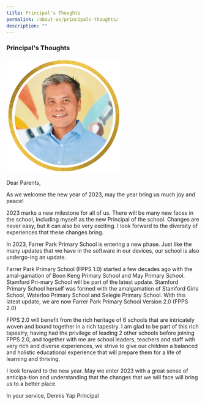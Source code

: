 ```yaml
---
title: Principal's Thoughts
permalink: /about-us/principals-thoughts/
description: ""
---
```

### Principal's Thoughts

![](/images/Principal%20300.png)

Dear Parents,

As we welcome the new year of 2023, may the year bring us much joy and peace!

2023 marks a new milestone for all of us. There will be many new faces in the school, including myself as the new Principal of the school.
Changes are never easy, but it can also be very exciting. I look forward to the diversity of experiences that these changes bring.

In 2023, Farrer Park Primary School is entering a new phase. Just like the many updates that we have in the software in our devices, our school is also undergo-ing an update.

Farrer Park Primary School (FPPS 1.0) started a few decades ago with the amal-gamation of Boon Keng Primary School and May Primary School. Stamford Pri-mary School will be part of the latest update. Stamford Primary School herself was formed with the amalgamation of Stamford Girls School, Waterloo Primary School and Selegie Primary School. With this latest update, we are now Farrer Park Primary School Version 2.0 (FPPS 2.0)

FPPS 2.0 will benefit from the rich heritage of 6 schools that are intricately woven and bound together in a rich tapestry. I am glad to be part of this rich tapestry, having had the privilege of leading 2 other schools before joining FPPS 2.0, and together with me are school leaders, teachers and staff with very rich and diverse experiences, we strive to give our children a balanced and holistic educational experience that will prepare them for a life of learning and thriving.

I look forward to the new year. May we enter 2023 with a great sense of anticipa-tion and understanding that the changes that we will face will bring us to a better place.

In your service,
Dennis Yap
Principal